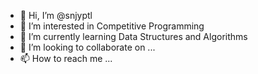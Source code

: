 - 👋 Hi, I’m @snjyptl
- 👀 I’m interested in Competitive Programming
- 🌱 I’m currently learning Data Structures and Algorithms
- 💞️ I’m looking to collaborate on ...
- 📫 How to reach me ...

<!---
snjyptl/snjyptl is a ✨ special ✨ repository because its `README.md` (this file) appears on your GitHub profile.
You can click the Preview link to take a look at your changes.
--->
